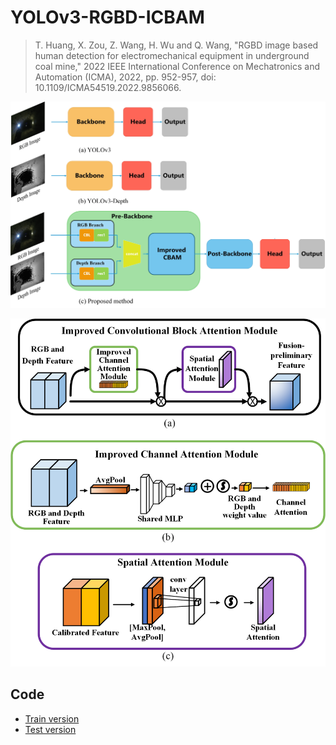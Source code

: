 # YOLOv3-RGBD-ICBAM

> T. Huang, X. Zou, Z. Wang, H. Wu and Q. Wang, "RGBD image based human detection for electromechanical equipment in underground coal mine," 2022 IEEE International Conference on Mechatronics and Automation (ICMA), 2022, pp. 952-957, doi: 10.1109/ICMA54519.2022.9856066.
>

![image-20220926223803905](README.assets/image-20220926223803905.png)

![ijma-ICBAM-0827](README.assets/ijma-ICBAM-0827.png)

## Code

- [Train version](https://github.com/HT-hlf/mmdetection_miner-2.22.0.git)
- [Test version](https://github.com/HT-hlf/mmdetection_miner-2.22.0-predict.git)

